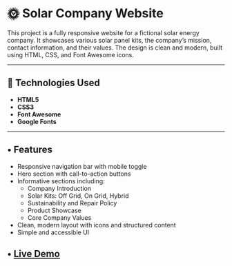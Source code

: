 # 🌞 Solar Company Website

This project is a fully responsive website for a fictional solar energy company. It showcases various solar panel kits, the company’s mission, contact information, and their values. The design is clean and modern, built using HTML, CSS, and Font Awesome icons.

---

## 🧰 Technologies Used

- **HTML5**
- **CSS3**
- **Font Awesome**
- **Google Fonts**

---

## • Features

- Responsive navigation bar with mobile toggle
- Hero section with call-to-action buttons
- Informative sections including:
  - Company Introduction
  - Solar Kits: Off Grid, On Grid, Hybrid
  - Sustainability and Repair Policy
  - Product Showcase
  - Core Company Values
- Clean, modern layout with icons and structured content
- Simple and accessible UI

## • [Live Demo](https://zey3dem3d.github.io/Solar-Company/)
